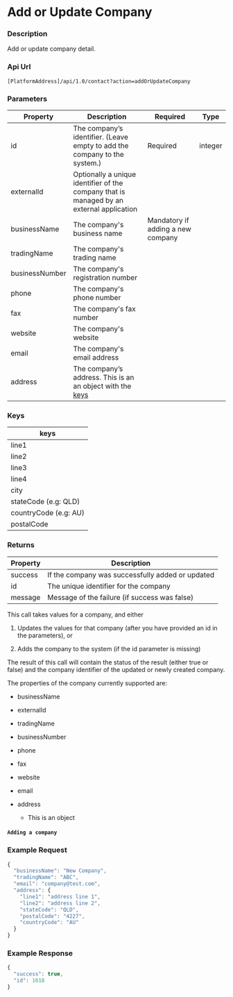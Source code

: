 # Add or Update Company

### Description

Add or update company detail.

### Api Url

`[PlatformAddress]/api/1.0/contact?action=addOrUpdateCompany`

### Parameters

| Property | Description | Required | Type |
| --- |--- | --- | --- |
| id             | The company’s identifier. (Leave empty to add the company to the system.)                | Required               			|integer|
| externalId     | Optionally a unique identifier of the company that is managed by an external application |                                   |	|
| businessName   | The company's business name                                                              | Mandatory if adding a new company |	|
| tradingName    | The company's trading name                                                               |                                   |	|
| businessNumber | The company's registration number                                                        |                                   |	|
| phone          | The company's phone number                                                               |                                   |	|
| fax            | The company's fax number                                                                 |                                   |	|
| website        | The company's website                                                                    |                                   |	|
| email          | The company's email address                                                              |                                   |	|
| address        | The company’s address. This is an an object with the [keys](add-or-update-company.md#keys)|             						|	|

### Keys

| keys |
|------|
| line1 |  
| line2 | 
| line3 | 
| line4 | 
| city | 
| stateCode (e.g: QLD) | 
| countryCode (e.g: AU) | 
| postalCode | 

### Returns

| Property | Description |
|---------|--------------------------------------------------|
| success | If the company was successfully added or updated |
| id      | The unique identifier for the company            |
| message | Message of the failure (if success was false)    |

This call takes values for a company, and either

1.  Updates the values for that company (after you have provided an id in the
    parameters), or

2.  Adds the company to the system (if the id parameter is missing)

The result of this call will contain the status of the result (either true or
false) and the company identifier of the updated or newly created company.

The properties of the company currently supported are:

-   businessName

-   externalId

-   tradingName

-   businessNumber

-   phone

-   fax

-   website

-   email

-   address

    -   This is an object

#### `Adding a company`

### Example Request

```javascript
{
  "businessName": "New Company",
  "tradingName": "ABC",
  "email": "company@test.com",
  "address": {
    "line1": "address line 1",
    "line2": "address line 2",
    "stateCode": "QLD",
    "postalCode": "4227",
    "countryCode": "AU"
  }
}
```

### Example Response

```javascript
{
  "success": true,
  "id": 1618
}
```

